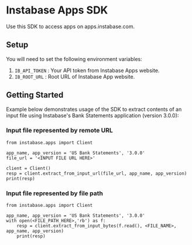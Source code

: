 # Instabase Apps SDK

Use this SDK to access apps on apps.instabase.com.


## Setup

You will need to set the following environment variables:
1. `IB_API_TOKEN` : Your API token from Instabase Apps website.
2. `IB_ROOT_URL` : Root URL of Instabase App website.

## Getting Started
Example below demonstrates usage of the SDK to extract contents of an input file using Instabase's Bank Statements application (version 3.0.0):

### Input file represented by remote URL

```
from instabase.apps import Client

app_name, app_version = 'US Bank Statements', '3.0.0'
file_url = '<INPUT FILE URL HERE>'

client = Client()
resp = client.extract_from_input_url(file_url, app_name, app_version)
print(resp)
```


### Input file represented by file path

```
from instabase.apps import Client

app_name, app_version = 'US Bank Statements', '3.0.0'
with open(<FILE_PATH_HERE>,'rb') as f:
	resp = client.extract_from_input_bytes(f.read(), <FILE_NAME>, app_name, app_version)
	print(resp)
```
